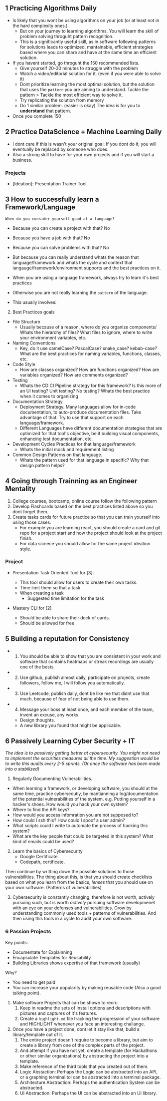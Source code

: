 
## 1 Practicing Algorithms Daily

- Is likely that you wont be using algorithms on your job (or at least not in the hard complexity ones.)
  - But on your journey to learning algorithms, You will learn the skill of problem solving throguht pattern recognition.
  - This is a significantly useful skill, as in software following patterns for solutions leads to optimized, mantainable, efficient strategies based where you can share and have at the same time an efficient solution.
- If you havent started, go throguht the 150 recommended lists.
  - Give yourself 20-30 minutes to struggle with the problem
  - Watch a video/editorial solution for it. (even if you were able to solve it) 
  - Dont prioritize learning the most optimal solution, but the solution that uses the `pattern` you are aiming to understand. Tackle the pattern > Tackle the most efficient way to solve it. 
  - Try replicating the solution from memory
  - Do 1 similar problem. (easier is okay) The idea is for you to **understand** that pattern.
- Once you complete 150


## 2 Practice DataScience + Machine Learning Daily

- I dont care if this is wasn't your original goal. If you dont do it, you will eventually be replaced by someone who does.
- Also a strong skill to have for your own projects and if you will start a business.


### Projects

- [Ideation]: Presentation Trainer Tool. 



## 3 How to successfully learn a Framework/Language

    When do you consider yourself good at a language?
  - Because you can create a project with that? No
  - Because you have a job with that? No
  - Because you can solve problems with that? No
  - But because you can really understand whats the reason that language/framework and whats the cycle and context that langauge/framework/environment supports and the best practices on it.

- When you are using a language framework, always try to learn it's best practices
- Otherwise you are not really learning the `pattern` of the language.
- This usually involves:

2. Best Practices goals

- File Structure
  - Usually because of a reason, where do you organize components/ Whats the hierarchy of files? What files to ignore, where to write your environment variables, etc.
- Naming Conventions
  - Key, do it use camelCase? PascalCase? snake_case? kebab-case? What are the best practices for naming variables, functions, classes, etc.
- Code Style
  - How are classes organized? How are functions organized? How are variables organized? How are comments organized?
- Testing
  - Whats the CD CI Pipeline strategy for this framework? Is this more of an UI testing? Unit testing? No testing? Whats the best practice when it comes to organizing
- Documentation Strategy 
    - Deployment Strategy. Many languages allow for in-code documentation, to auto-produce documentation files. Take advantage of that. Try to use that support on each language/framework.
    - Different Languages have different documentation strategies that are optimized for that tool's objective, be it building visual components, enhancing test documentation, etc.
- Development Cycles Practices for that language/framework
  - Whats the initial mock and requirement listing 
- Common Design Patterns on that language.
  - Whats the pattern used for that language in specific? Why that design pattern helps?


## 4 Going through Trainning as an Engineer Mentality


1. College courses, bootcamp, online course follow the following pattern
2. Develop Flashcards based on the best practices listed above so you dont forget them.
3. Create tasks cards for future practice so that you can train yourself into using those cases.
   - For example you are learning react, you should create a card and git repo for a project start and how the project should look at the project finish.
   - For data sicnece you should allow for the same project ideation style.



### Project

- Presentation Task Oriented Tool for [3]:
  - This tool should allow for users to create their own tasks.
  - Time limit them so that a task 
  - When creating a task
    - Suggested time limitation for the task

- Mastery CLI for [2]
  - Should be able to share their deck of cards.
  - Should be allowed for free




## 5 Building a reputation for Consistency

- 1. You should be able to show that you are consistent in your work and software that contains heatmaps or streak recordings are usually one of the bests.
- 2. Use github, publish almost daily, participate on projects, create followers, follow me, I will follow you automatically.
- 3. Use Leetcode, publish daily, dont be like me that didnt use that much, because of fear of not being able to use them. 
- 4. Message your boss at least once, and each member of the team, invent an excuse, any works
  - Design thoughts.
  - A new library you found that might be applicable.




## 6 Passively Learning Cyber Security + IT

*The idea is to passively getting better at cybersecurity. You might not need to implement the securities measures all the time. My suggestion would be to write this audits every 2-5 sprints. (Or once the software has been made into a stabilized)*


1. Regularly Documenting Vulnerabilities.
- When learning a framework, or developing software, you should at the same time, practice cybersecutiy, by mantianning a log/documentation of the potential vulnerabilities of the system. e.g. Putting yourself in a hacker's shoes. How would you hack your own system?
- Where to find the API keys?
- How would you access infomration you are not supposed to?
- How could I ssh this? How could I spoof a user admin?
- What scripts could I write to automate the process of hacking this system?
- What are the key people that could be targeted in this system? What kind of emails could be used?


2. Learn the basics of Cybersecurity
   - Google Certificate.
   - Codepath, certificate.
  

Then continue by writting down the possible solutions to those vulnerabilities. The thing about this, is that you should create checklists based on what you learn from the basics, *lenses* that you should use on your own software. (Patterns of vulnerabilities)


3. Cybersecurity is constantly changing, therefore is not worth, actively pursuing such, but is worth *actively* pursuing software developmenet with an eye on your defenses and vulnerabilities. Grow by understanding commonly used tools + patterns of vulnerabilities. And then using this tools in a cycle to audit your own software.






### 6 Passion Projects

Key points:
- Documentate for Explainning
- Encapsulate Templates for Reusability
- Building Libraries shows expertise of that framework (usually)

Why?
- You need to get paid
- You can increase your popularity by making reusable code (Also a good talking point).

1. Make software Projects that can be shown to recru
   1. Keep in readme the sets of Install options and descriptions with pictures and captures of it's features.
   2. Create a `highlight.md` file tracking the progression of your software and HIGHLIGHT whenever you face an interesting challange.
2.  Once you have a project done, dont let it stay like that, build a library/template out of it.
    1. The entire project doesn't require to become a library, but aim to create a library from one of the complex parts of the project.
    2. And attempt if you have not yet, create a template (for Hackathons or other similar organizations) by abstracting the project into a template.
    3. Make reference of the third tools that you created out of them.
    4. Logic Abstaction: Perhaps the Logic can be abstracted into an API, or a graphing terminal tol can be abstracted into a terminal package.
    5. Architecture Abstraction: Perhaps the authentication System can be abstracted.
    6. UI Abstraction: Perhaps the UI can be abstracted into an UI library.













